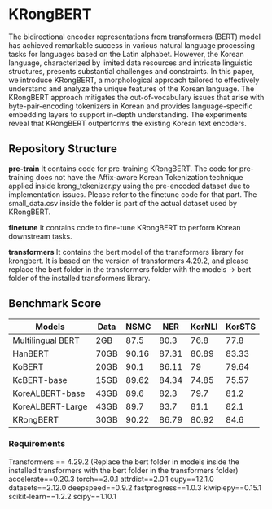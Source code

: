 # KRongBERT
The bidirectional encoder representations from transformers (BERT) model has achieved remarkable success in various natural language processing tasks for languages based on the Latin alphabet. However, the Korean language, characterized by limited data resources and intricate linguistic structures, presents substantial challenges and constraints. In this paper, we introduce KRongBERT, a morphological approach tailored to effectively understand and analyze the unique features of the Korean language. The KRongBERT approach mitigates the out-of-vocabulary issues that arise with byte-pair-encoding tokenizers in Korean and provides language-specific embedding layers to support in-depth understanding. The experiments reveal that KRongBERT outperforms the existing Korean text encoders. 

## Repository Structure
**pre-train** It contains code for pre-training KRongBERT. The code for pre-training does not have the Affix-aware Korean Tokenization technique applied inside krong_tokenizer.py using the pre-encoded dataset due to implementation issues. Please refer to the finetune code for that part. The small_data.csv inside the folder is part of the actual dataset used by KRongBERT.

**finetune** It contains code to fine-tune KRongBERT to perform Korean downstream tasks.

**transformers** It contains the bert model of the transformers library for krongbert. It is based on the version of transformers 4.29.2, and please replace the bert folder in the transformers folder with the models -> bert folder of the installed transformers library.

## Benchmark Score
| Models            | Data | NSMC  | NER   | KorNLI | KorSTS |
| ----------------- | ---- | ----- | ----- | ------ | ------ |
| Multilingual BERT | 2GB  | 87.5  | 80.3  | 76.8   | 77.8   |
| HanBERT           | 70GB | 90.16 | 87.31 | 80.89  | 83.33  |
| KoBERT            | 20GB | 90.1  | 86.11 | 79     | 79.64  |
| KcBERT-base       | 15GB | 89.62 | 84.34 | 74.85  | 75.57  |
| KoreALBERT-base   | 43GB | 89.6  | 82.3  | 79.7   | 81.2   |
| KoreALBERT-Large  | 43GB | 89.7  | 83.7  | 81.1   | 82.1   |
| KRongBERT         | 30GB | 90.22 | 86.79 | 80.92  | 84.6   |

### Requirements
Transformers == 4.29.2
(Replace the bert folder in models inside the installed transformers with the bert folder in the transformers folder)
accelerate==0.20.3
torch==2.0.1
attrdict==2.0.1
cupy==12.1.0
datasets==2.12.0
deepspeed==0.9.2
fastprogress==1.0.3
kiwipiepy==0.15.1
scikit-learn==1.2.2
scipy==1.10.1